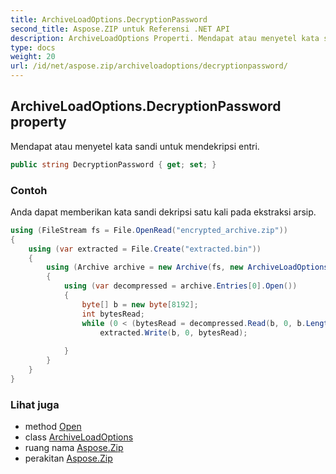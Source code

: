 ```yaml
---
title: ArchiveLoadOptions.DecryptionPassword
second_title: Aspose.ZIP untuk Referensi .NET API
description: ArchiveLoadOptions Properti. Mendapat atau menyetel kata sandi untuk mendekripsi entri.
type: docs
weight: 20
url: /id/net/aspose.zip/archiveloadoptions/decryptionpassword/
---
```

## ArchiveLoadOptions.DecryptionPassword property

Mendapat atau menyetel kata sandi untuk mendekripsi entri.

```csharp
public string DecryptionPassword { get; set; }
```

### Contoh

Anda dapat memberikan kata sandi dekripsi satu kali pada ekstraksi arsip.

```csharp
using (FileStream fs = File.OpenRead("encrypted_archive.zip"))
{
    using (var extracted = File.Create("extracted.bin"))
    {
        using (Archive archive = new Archive(fs, new ArchiveLoadOptions() { DecryptionPassword = "p@s$" }))
        {
            using (var decompressed = archive.Entries[0].Open())
            {
                byte[] b = new byte[8192];
                int bytesRead;
                while (0 < (bytesRead = decompressed.Read(b, 0, b.Length)))
                    extracted.Write(b, 0, bytesRead);
                
            }
        }
    }
}
```

### Lihat juga

* method [Open](../../archiveentry/open/)
* class [ArchiveLoadOptions](../)
* ruang nama [Aspose.Zip](../../archiveloadoptions/)
* perakitan [Aspose.Zip](../../../)


